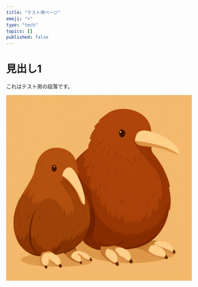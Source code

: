 ```yaml
---
title: "テスト用ページ"
emoji: "☀️"
type: "tech"
topics: []
published: false
---
```



# 見出し1


これはテスト用の段落です。


![D0C5EA65-453F-45D3-97FC-96709C281850.png](/images/D0C5EA65-453F-45D3-97FC-96709C281850_0.png)

